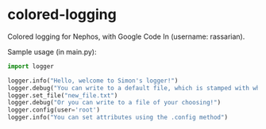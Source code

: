 # colored-logging
Colored logging for Nephos, with Google Code In (username: rassarian).

Sample usage (in main.py):

```python
import logger

logger.info("Hello, welcome to Simon's logger!")
logger.debug("You can write to a default file, which is stamped with when the module was imported.")
logger.set_file("new_file.txt")
logger.debug("Or you can write to a file of your choosing!")
logger.config(user='root')
logger.info("You can set attributes using the .config method")
```
